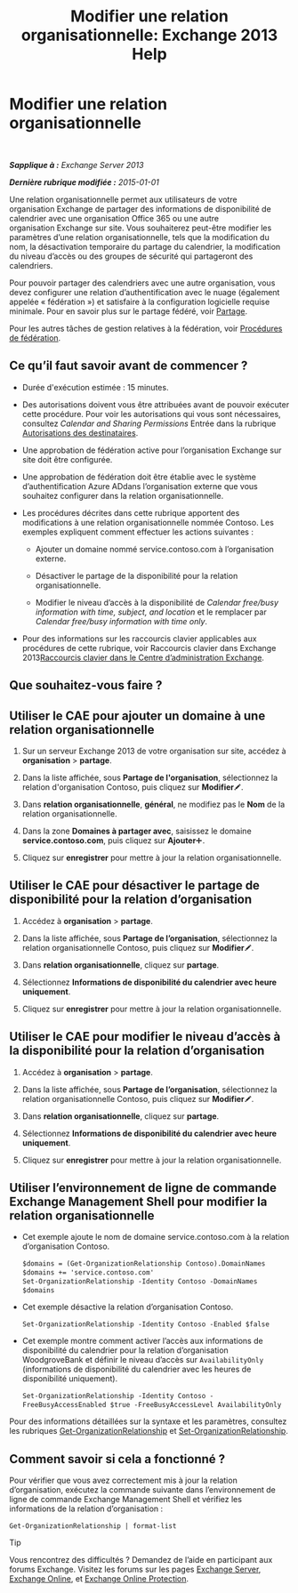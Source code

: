 ﻿---
title: 'Modifier une relation organisationnelle: Exchange 2013 Help'
TOCTitle: Modifier une relation organisationnelle
ms:assetid: 3713ef83-f01a-41bb-b127-62ca242dd7a4
ms:mtpsurl: https://technet.microsoft.com/fr-fr/library/JJ673055(v=EXCHG.150)
ms:contentKeyID: 50477880
ms.date: 05/23/2018
mtps_version: v=EXCHG.150
ms.translationtype: MT
---

# Modifier une relation organisationnelle

 

_**Sapplique à :** Exchange Server 2013_

_**Dernière rubrique modifiée :** 2015-01-01_

Une relation organisationnelle permet aux utilisateurs de votre organisation Exchange de partager des informations de disponibilité de calendrier avec une organisation Office 365 ou une autre organisation Exchange sur site. Vous souhaiterez peut-être modifier les paramètres d’une relation organisationnelle, tels que la modification du nom, la désactivation temporaire du partage du calendrier, la modification du niveau d’accès ou des groupes de sécurité qui partageront des calendriers.

Pour pouvoir partager des calendriers avec une autre organisation, vous devez configurer une relation d’authentification avec le nuage (également appelée « fédération ») et satisfaire à la configuration logicielle requise minimale. Pour en savoir plus sur le partage fédéré, voir [Partage](sharing-exchange-2013-help.md).

Pour les autres tâches de gestion relatives à la fédération, voir [Procédures de fédération](federation-procedures-exchange-2013-help.md).

## Ce qu’il faut savoir avant de commencer ?

  - Durée d'exécution estimée : 15 minutes.

  - Des autorisations doivent vous être attribuées avant de pouvoir exécuter cette procédure. Pour voir les autorisations qui vous sont nécessaires, consultez *Calendar and Sharing Permissions* Entrée dans la rubrique [Autorisations des destinataires](recipients-permissions-exchange-2013-help.md).

  - Une approbation de fédération active pour l’organisation Exchange sur site doit être configurée.

  - Une approbation de fédération doit être établie avec le système d’authentification Azure ADdans l’organisation externe que vous souhaitez configurer dans la relation organisationnelle.

  - Les procédures décrites dans cette rubrique apportent des modifications à une relation organisationnelle nommée Contoso. Les exemples expliquent comment effectuer les actions suivantes :
    
      - Ajouter un domaine nommé service.contoso.com à l’organisation externe.
    
      - Désactiver le partage de la disponibilité pour la relation organisationnelle.
    
      - Modifier le niveau d’accès à la disponibilité de *Calendar free/busy information with time, subject, and location* et le remplacer par *Calendar free/busy information with time only*.

  - Pour des informations sur les raccourcis clavier applicables aux procédures de cette rubrique, voir Raccourcis clavier dans Exchange 2013[Raccourcis clavier dans le Centre d’administration Exchange](keyboard-shortcuts-in-the-exchange-admin-center-exchange-online-protection-help.md).

## Que souhaitez-vous faire ?

## Utiliser le CAE pour ajouter un domaine à une relation organisationnelle

1.  Sur un serveur Exchange 2013 de votre organisation sur site, accédez à **organisation** \> **partage**.

2.  Dans la liste affichée, sous **Partage de l'organisation**, sélectionnez la relation d'organisation Contoso, puis cliquez sur **Modifier**![Icône Modifier](images/Bb124582.6f53ccb2-1f13-4c02-bea0-30690e6ea71d(EXCHG.150).gif "Icône Modifier").

3.  Dans **relation organisationnelle**, **général**, ne modifiez pas le **Nom** de la relation organisationnelle.

4.  Dans la zone **Domaines à partager avec**, saisissez le domaine **service.contoso.com**, puis cliquez sur **Ajouter**![Icône Ajouter](images/JJ218640.c1e75329-d6d7-4073-a27d-498590bbb558(EXCHG.150).gif "Icône Ajouter").

5.  Cliquez sur **enregistrer** pour mettre à jour la relation organisationnelle.

## Utiliser le CAE pour désactiver le partage de disponibilité pour la relation d’organisation

1.  Accédez à **organisation** \> **partage**.

2.  Dans la liste affichée, sous **Partage de l’organisation**, sélectionnez la relation organisationnelle Contoso, puis cliquez sur **Modifier**![Icône Modifier](images/Bb124582.6f53ccb2-1f13-4c02-bea0-30690e6ea71d(EXCHG.150).gif "Icône Modifier").

3.  Dans **relation organisationnelle**, cliquez sur **partage**.

4.  Sélectionnez **Informations de disponibilité du calendrier avec heure uniquement**.

5.  Cliquez sur **enregistrer** pour mettre à jour la relation organisationnelle.

## Utiliser le CAE pour modifier le niveau d’accès à la disponibilité pour la relation d’organisation

1.  Accédez à **organisation** \> **partage**.

2.  Dans la liste affichée, sous **Partage de l’organisation**, sélectionnez la relation organisationnelle Contoso, puis cliquez sur **Modifier**![Icône Modifier](images/Bb124582.6f53ccb2-1f13-4c02-bea0-30690e6ea71d(EXCHG.150).gif "Icône Modifier").

3.  Dans **relation organisationnelle**, cliquez sur **partage**.

4.  Sélectionnez **Informations de disponibilité du calendrier avec heure uniquement**.

5.  Cliquez sur **enregistrer** pour mettre à jour la relation organisationnelle.

## Utiliser l’environnement de ligne de commande Exchange Management Shell pour modifier la relation organisationnelle

  - Cet exemple ajoute le nom de domaine service.contoso.com à la relation d’organisation Contoso.
    
        $domains = (Get-OrganizationRelationship Contoso).DomainNames
        $domains += 'service.contoso.com'
        Set-OrganizationRelationship -Identity Contoso -DomainNames $domains

  - Cet exemple désactive la relation d’organisation Contoso.
    
        Set-OrganizationRelationship -Identity Contoso -Enabled $false

  - Cet exemple montre comment activer l’accès aux informations de disponibilité du calendrier pour la relation d’organisation WoodgroveBank et définir le niveau d’accès sur `AvailabilityOnly` (informations de disponibilité du calendrier avec les heures de disponibilité uniquement).
    
        Set-OrganizationRelationship -Identity Contoso -FreeBusyAccessEnabled $true -FreeBusyAccessLevel AvailabilityOnly

Pour des informations détaillées sur la syntaxe et les paramètres, consultez les rubriques [Get-OrganizationRelationship](https://technet.microsoft.com/fr-fr/library/ee332343\(v=exchg.150\)) et [Set-OrganizationRelationship](https://technet.microsoft.com/fr-fr/library/ee332326\(v=exchg.150\)).

## Comment savoir si cela a fonctionné ?

Pour vérifier que vous avez correctement mis à jour la relation d’organisation, exécutez la commande suivante dans l’environnement de ligne de commande Exchange Management Shell et vérifiez les informations de la relation d’organisation :

    Get-OrganizationRelationship | format-list

> [!TIP]
> Vous rencontrez des difficultés ? Demandez de l’aide en participant aux forums Exchange. Visitez les forums sur les pages <a href="https://go.microsoft.com/fwlink/p/?linkid=60612">Exchange Server</a>, <a href="https://go.microsoft.com/fwlink/p/?linkid=267542">Exchange Online</a>, et <a href="https://go.microsoft.com/fwlink/p/?linkid=285351">Exchange Online Protection</a>.


